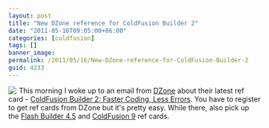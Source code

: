 ```yaml
---
layout: post
title: "New DZone reference for ColdFusion Builder 2"
date: "2011-05-16T09:05:00+06:00"
categories: [coldfusion]
tags: []
banner_image: 
permalink: /2011/05/16/New-DZone-reference-for-ColdFusion-Builder-2
guid: 4233
---
```


<img src="https://static.raymondcamden.com/images/cfjedi/cfbrefcard.png" style="float:left;margin-right: 5px" /> This morning I woke up to an email from <a href="http://www.dzone.com">DZone</a> about their latest ref card - <a href="http://refcardz.dzone.com/refcardz/coldfusion-builder-2-faster">ColdFusion Builder 2: Faster Coding, Less Errors</a>. You have to register to get ref cards from DZone but it's pretty easy. While there, also pick up the <a href="http://refcardz.dzone.com/refcardz/adobe-flash-builder-45-develop?oid=hom39715">Flash Builder 4.5</a> and <a href="http://refcardz.dzone.com/refcardz/getting-started-coldfusion-9">ColdFusion 9</a> ref cards.